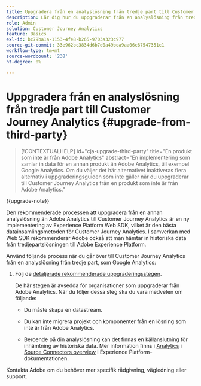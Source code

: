 ```yaml
---
title: Uppgradera från en analyslösning från tredje part till Customer Journey Analytics
description: Lär dig hur du uppgraderar från en analyslösning från tredje part till Customer Journey Analytics
role: Admin
solution: Customer Journey Analytics
feature: Basics
exl-id: bc79ba1a-1153-4fe8-b265-9703a323c977
source-git-commit: 33e962bc3834d6b7d0a49bea9aa06c67547351c1
workflow-type: tm+mt
source-wordcount: '238'
ht-degree: 0%

---
```


# Uppgradera från en analyslösning från tredje part till Customer Journey Analytics {#upgrade-from-third-party}

<!-- markdownlint-disable MD034 -->

>[!CONTEXTUALHELP]
>id="cja-upgrade-third-party"
>title="En produkt som inte är från Adobe Analytics"
>abstract="En implementering som samlar in data för en annan produkt än Adobe Analytics, till exempel Google Analytics. Om du väljer det här alternativet inaktiveras flera alternativ i uppgraderingsguiden som inte gäller när du uppgraderar till Customer Journey Analytics från en produkt som inte är från Adobe Analytics."

<!-- markdownlint-enable MD034 -->

{{upgrade-note}}

Den rekommenderade processen att uppgradera från en annan analyslösning än Adobe Analytics till Customer Journey Analytics är en ny implementering av Experience Platform Web SDK, vilket är den bästa datainsamlingsmetoden för Customer Journey Analytics. I samverkan med Web SDK rekommenderar Adobe också att man hämtar in historiska data från tredjepartslösningen till Adobe Experience Platform.

<!-- After you have enough historical data using the Experience Platform Web SDK and you have fully transitioned to Customer Journey Analytics, the Analytics source connector can be turned off and the Web SDK can be used exclusively. -->

Använd följande process när du går över till Customer Journey Analytics från en analyslösning från tredje part, som Google Analytics:

1. Följ de [detaljerade rekommenderade uppgraderingsstegen](/help/getting-started/cja-upgrade/cja-upgrade-recommendations.md#detailed-recommended-upgrade-steps).

   De här stegen är avsedda för organisationer som uppgraderar från Adobe Analytics. När du följer dessa steg ska du vara medveten om följande:

   * Du måste skapa en datastream.

   * Du kan inte migrera projekt och komponenter från en lösning som inte är från Adobe Analytics.

   * Beroende på din analyslösning kan det finnas en källanslutning för inhämtning av historiska data. Mer information finns i [Analytics](https://experienceleague.adobe.com/sv/docs/experience-platform/sources/home#analytics) i [Source Connectors overview](https://experienceleague.adobe.com/sv/docs/experience-platform/sources/home) i Experience Platform-dokumentationen.


Kontakta Adobe om du behöver mer specifik rådgivning, vägledning eller support.


